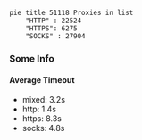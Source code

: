 
```mermaid
pie title 51118 Proxies in list
    "HTTP" : 22524
    "HTTPS": 6275
    "SOCKS" : 27904
```

### Some Info
#### Average Timeout

- mixed: 3.2s
- http: 1.4s
- https: 8.3s
- socks: 4.8s